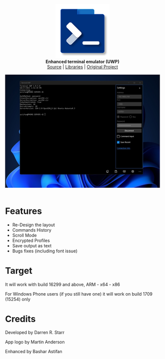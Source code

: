<p align="center">
  <img src="assets/logo.png" width="176"><br>
  <b>Enhanced terminal emulator (UWP)</b><br>
  <a href="./src">Source</a> |
  <a href="./src/3rdparty/SSH.NET">Libraries</a> |
  <a href="https://github.com/darrenstarr/TerminalEmulatorUWP">Original Project</a> 
  <br><br>
  <img src="assets/screen.jpg"><br><br>
</p>


# Features

- Re-Design the layout
- Commands History
- Scroll Mode
- Encrypted Profiles
- Save output as text
- Bugs fixes (including font issue)


# Target

It will work with build 16299 and above, ARM - x64 - x86

For Windows Phone users (if you still have one) it will work on build 1709 (15254) only

# Credits

Developed by Darren R. Starr

App logo by Martin Anderson

Enhanced by Bashar Astifan

